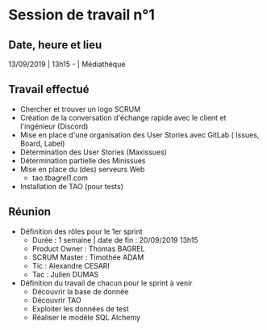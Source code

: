 # Session de travail n°1

## Date, heure et lieu
13/09/2019 | 13h15 - | Médiathèque

## Travail effectué
+ Chercher et trouver un logo SCRUM
+ Création de la conversation d'échange rapide avec le client et l'ingénieur (Discord)
+ Mise en place d'une organisation des User Stories avec GitLab ( Issues, Board, Label)
+ Détermination des User Stories (Maxissues)
+ Détermination partielle des Minissues
+ Mise en place du (des) serveurs Web
    * tao.tbagrel1.com
+ Installation de TAO (pour tests)

## Réunion
+ Définition des rôles pour le 1er sprint
    * Durée : 1 semaine | date de fin : 20/09/2019 13h15
    * Product Owner : Thomas BAGREL
    * SCRUM Master : Timothée ADAM
    * Tic : Alexandre CESARI
    * Tac : Julien DUMAS  
+ Définition du travail de chacun pour le sprint à venir
    * Découvrir la base de donnée
    * Découvrir TAO
    * Exploiter les données de test
    * Réaliser le modèle SQL Alchemy